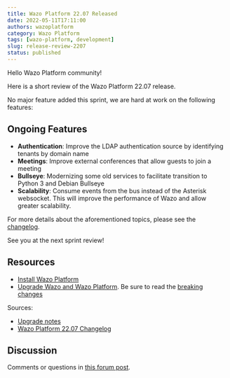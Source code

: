```yaml
---
title: Wazo Platform 22.07 Released
date: 2022-05-11T17:11:00
authors: wazoplatform
category: Wazo Platform
tags: [wazo-platform, development]
slug: release-review-2207
status: published
---
```


Hello Wazo Platform community!

Here is a short review of the Wazo Platform 22.07 release.

No major feature added this sprint, we are hard at work on the following features:

## Ongoing Features

- **Authentication**: Improve the LDAP authentication source by identifying tenants by domain name
- **Meetings**: Improve external conferences that allow guests to join a meeting
- **Bullseye**: Modernizing some old services to facilitate transition to Python 3 and Debian Bullseye
- **Scalability**: Consume events from the bus instead of the Asterisk websocket. This will improve the performance of Wazo and allow greater scalability.

For more details about the aforementioned topics, please see the [changelog](https://wazo-dev.atlassian.net/issues/?jql=project%3DWAZO%20AND%20fixVersion%3D22.07).

See you at the next sprint review!

<!-- truncate -->

## Resources

- [Install Wazo Platform](/use-cases)
- [Upgrade Wazo and Wazo Platform](/uc-doc/upgrade/). Be sure to read the
  [breaking changes](/uc-doc/upgrade/upgrade_notes#22-07)

Sources:

- [Upgrade notes](/uc-doc/upgrade/upgrade_notes#22-07)
- [Wazo Platform 22.07 Changelog](https://wazo-dev.atlassian.net/issues/?jql=project%3DWAZO%20AND%20fixVersion%3D22.07)

## Discussion

Comments or questions in
[this forum post](https://wazo-platform.discourse.group/t/blog-wazo-platform-22-07-released).
